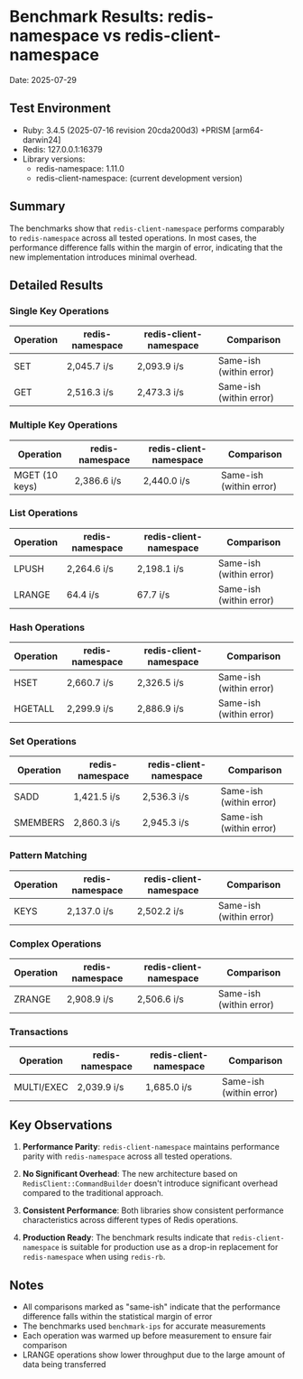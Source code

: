 # Benchmark Results: redis-namespace vs redis-client-namespace

Date: 2025-07-29

## Test Environment

- Ruby: 3.4.5 (2025-07-16 revision 20cda200d3) +PRISM [arm64-darwin24]
- Redis: 127.0.0.1:16379
- Library versions:
  - redis-namespace: 1.11.0
  - redis-client-namespace: (current development version)

## Summary

The benchmarks show that `redis-client-namespace` performs comparably to `redis-namespace` across all tested operations. In most cases, the performance difference falls within the margin of error, indicating that the new implementation introduces minimal overhead.

## Detailed Results

### Single Key Operations

| Operation | redis-namespace | redis-client-namespace | Comparison |
|-----------|----------------|----------------------|------------|
| SET | 2,045.7 i/s | 2,093.9 i/s | Same-ish (within error) |
| GET | 2,516.3 i/s | 2,473.3 i/s | Same-ish (within error) |

### Multiple Key Operations

| Operation | redis-namespace | redis-client-namespace | Comparison |
|-----------|----------------|----------------------|------------|
| MGET (10 keys) | 2,386.6 i/s | 2,440.0 i/s | Same-ish (within error) |

### List Operations

| Operation | redis-namespace | redis-client-namespace | Comparison |
|-----------|----------------|----------------------|------------|
| LPUSH | 2,264.6 i/s | 2,198.1 i/s | Same-ish (within error) |
| LRANGE | 64.4 i/s | 67.7 i/s | Same-ish (within error) |

### Hash Operations

| Operation | redis-namespace | redis-client-namespace | Comparison |
|-----------|----------------|----------------------|------------|
| HSET | 2,660.7 i/s | 2,326.5 i/s | Same-ish (within error) |
| HGETALL | 2,299.9 i/s | 2,886.9 i/s | Same-ish (within error) |

### Set Operations

| Operation | redis-namespace | redis-client-namespace | Comparison |
|-----------|----------------|----------------------|------------|
| SADD | 1,421.5 i/s | 2,536.3 i/s | Same-ish (within error) |
| SMEMBERS | 2,860.3 i/s | 2,945.3 i/s | Same-ish (within error) |

### Pattern Matching

| Operation | redis-namespace | redis-client-namespace | Comparison |
|-----------|----------------|----------------------|------------|
| KEYS | 2,137.0 i/s | 2,502.2 i/s | Same-ish (within error) |

### Complex Operations

| Operation | redis-namespace | redis-client-namespace | Comparison |
|-----------|----------------|----------------------|------------|
| ZRANGE | 2,908.9 i/s | 2,506.6 i/s | Same-ish (within error) |

### Transactions

| Operation | redis-namespace | redis-client-namespace | Comparison |
|-----------|----------------|----------------------|------------|
| MULTI/EXEC | 2,039.9 i/s | 1,685.0 i/s | Same-ish (within error) |

## Key Observations

1. **Performance Parity**: `redis-client-namespace` maintains performance parity with `redis-namespace` across all tested operations.

2. **No Significant Overhead**: The new architecture based on `RedisClient::CommandBuilder` doesn't introduce significant overhead compared to the traditional approach.

3. **Consistent Performance**: Both libraries show consistent performance characteristics across different types of Redis operations.

4. **Production Ready**: The benchmark results indicate that `redis-client-namespace` is suitable for production use as a drop-in replacement for `redis-namespace` when using `redis-rb`.

## Notes

- All comparisons marked as "same-ish" indicate that the performance difference falls within the statistical margin of error
- The benchmarks used `benchmark-ips` for accurate measurements
- Each operation was warmed up before measurement to ensure fair comparison
- LRANGE operations show lower throughput due to the large amount of data being transferred